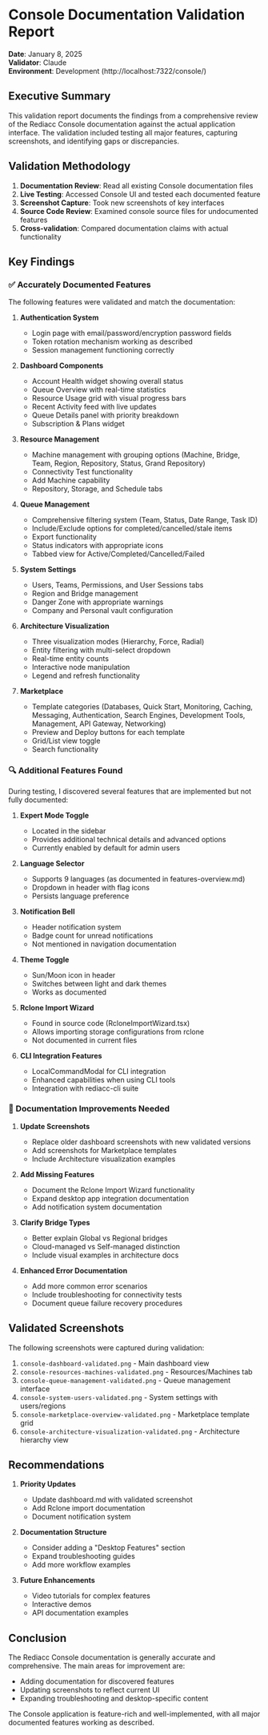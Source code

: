 # Console Documentation Validation Report

**Date**: January 8, 2025  
**Validator**: Claude  
**Environment**: Development (http://localhost:7322/console/)

## Executive Summary

This validation report documents the findings from a comprehensive review of the Rediacc Console documentation against the actual application interface. The validation included testing all major features, capturing screenshots, and identifying gaps or discrepancies.

## Validation Methodology

1. **Documentation Review**: Read all existing Console documentation files
2. **Live Testing**: Accessed Console UI and tested each documented feature
3. **Screenshot Capture**: Took new screenshots of key interfaces
4. **Source Code Review**: Examined console source files for undocumented features
5. **Cross-validation**: Compared documentation claims with actual functionality

## Key Findings

### ✅ Accurately Documented Features

The following features were validated and match the documentation:

1. **Authentication System**
   - Login page with email/password/encryption password fields
   - Token rotation mechanism working as described
   - Session management functioning correctly

2. **Dashboard Components**
   - Account Health widget showing overall status
   - Queue Overview with real-time statistics
   - Resource Usage grid with visual progress bars
   - Recent Activity feed with live updates
   - Queue Details panel with priority breakdown
   - Subscription & Plans widget

3. **Resource Management**
   - Machine management with grouping options (Machine, Bridge, Team, Region, Repository, Status, Grand Repository)
   - Connectivity Test functionality
   - Add Machine capability
   - Repository, Storage, and Schedule tabs

4. **Queue Management**
   - Comprehensive filtering system (Team, Status, Date Range, Task ID)
   - Include/Exclude options for completed/cancelled/stale items
   - Export functionality
   - Status indicators with appropriate icons
   - Tabbed view for Active/Completed/Cancelled/Failed

5. **System Settings**
   - Users, Teams, Permissions, and User Sessions tabs
   - Region and Bridge management
   - Danger Zone with appropriate warnings
   - Company and Personal vault configuration

6. **Architecture Visualization**
   - Three visualization modes (Hierarchy, Force, Radial)
   - Entity filtering with multi-select dropdown
   - Real-time entity counts
   - Interactive node manipulation
   - Legend and refresh functionality

7. **Marketplace**
   - Template categories (Databases, Quick Start, Monitoring, Caching, Messaging, Authentication, Search Engines, Development Tools, Management, API Gateway, Networking)
   - Preview and Deploy buttons for each template
   - Grid/List view toggle
   - Search functionality

### 🔍 Additional Features Found

During testing, I discovered several features that are implemented but not fully documented:

1. **Expert Mode Toggle**
   - Located in the sidebar
   - Provides additional technical details and advanced options
   - Currently enabled by default for admin users

2. **Language Selector**
   - Supports 9 languages (as documented in features-overview.md)
   - Dropdown in header with flag icons
   - Persists language preference

3. **Notification Bell**
   - Header notification system
   - Badge count for unread notifications
   - Not mentioned in navigation documentation

4. **Theme Toggle**
   - Sun/Moon icon in header
   - Switches between light and dark themes
   - Works as documented

5. **Rclone Import Wizard**
   - Found in source code (RcloneImportWizard.tsx)
   - Allows importing storage configurations from rclone
   - Not documented in current files

6. **CLI Integration Features**
   - LocalCommandModal for CLI integration
   - Enhanced capabilities when using CLI tools
   - Integration with rediacc-cli suite

### 📝 Documentation Improvements Needed

1. **Update Screenshots**
   - Replace older dashboard screenshots with new validated versions
   - Add screenshots for Marketplace templates
   - Include Architecture visualization examples

2. **Add Missing Features**
   - Document the Rclone Import Wizard functionality
   - Expand desktop app integration documentation
   - Add notification system documentation

3. **Clarify Bridge Types**
   - Better explain Global vs Regional bridges
   - Cloud-managed vs Self-managed distinction
   - Include visual examples in architecture docs

4. **Enhanced Error Documentation**
   - Add more common error scenarios
   - Include troubleshooting for connectivity tests
   - Document queue failure recovery procedures

## Validated Screenshots

The following screenshots were captured during validation:

1. `console-dashboard-validated.png` - Main dashboard view
2. `console-resources-machines-validated.png` - Resources/Machines tab
3. `console-queue-management-validated.png` - Queue management interface
4. `console-system-users-validated.png` - System settings with users/regions
5. `console-marketplace-overview-validated.png` - Marketplace template grid
6. `console-architecture-visualization-validated.png` - Architecture hierarchy view

## Recommendations

1. **Priority Updates**
   - Update dashboard.md with validated screenshot
   - Add Rclone import documentation
   - Document notification system

2. **Documentation Structure**
   - Consider adding a "Desktop Features" section
   - Expand troubleshooting guides
   - Add more workflow examples

3. **Future Enhancements**
   - Video tutorials for complex features
   - Interactive demos
   - API documentation examples

## Conclusion

The Rediacc Console documentation is generally accurate and comprehensive. The main areas for improvement are:
- Adding documentation for discovered features
- Updating screenshots to reflect current UI
- Expanding troubleshooting and desktop-specific content

The Console application is feature-rich and well-implemented, with all major documented features working as described.